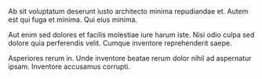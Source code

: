 Ab sit voluptatum deserunt iusto architecto minima repudiandae et. Autem est qui fuga et minima. Qui eius minima.
 Aut enim sed dolores et facilis molestiae iure harum iste. Nisi odio culpa sed dolore quia perferendis velit. Cumque inventore reprehenderit saepe.
 Asperiores rerum in. Unde inventore beatae rerum dolor nihil ad aspernatur ipsam. Inventore accusamus corrupti.